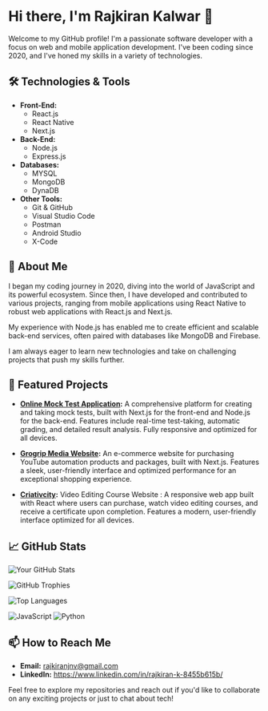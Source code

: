 # Hi there, I'm Rajkiran Kalwar 👋

Welcome to my GitHub profile! I'm a passionate software developer with a focus on web and mobile application development. I've been coding since 2020, and I've honed my skills in a variety of technologies. 

## 🛠️ Technologies & Tools

- **Front-End:** 
  - React.js
  - React Native
  - Next.js
- **Back-End:**
  - Node.js
  - Express.js
- **Databases:**
  - MYSQL
  - MongoDB
  - DynaDB
- **Other Tools:**
  - Git & GitHub
  - Visual Studio Code
  - Postman
  - Android Studio
  - X-Code

## 🚀 About Me

I began my coding journey in 2020, diving into the world of JavaScript and its powerful ecosystem. Since then, I have developed and contributed to various projects, ranging from mobile applications using React Native to robust web applications with React.js and Next.js.

My experience with Node.js has enabled me to create efficient and scalable back-end services, often paired with databases like MongoDB and Firebase.

I am always eager to learn new technologies and take on challenging projects that push my skills further.

## 🌟 Featured Projects

- **[Online Mock Test Application](https://github.com/raj-bhai/mock-test):** A comprehensive platform for creating and taking mock tests, built with Next.js for the front-end and Node.js for the back-end. Features include real-time test-taking, automatic grading, and detailed result analysis. Fully responsive and optimized for all devices.
  
- **[Grogrip Media Website](https://github.com/raj-bhai/grogrip):** An e-commerce website for purchasing YouTube automation products and packages, built with Next.js. Features a sleek, user-friendly interface and optimized performance for an exceptional shopping experience.
  
- **[Criativcity](https://github.com/raj-bhai/criativicity):** Video Editing Course Website : A responsive web app built with React where users can purchase, watch video editing courses, and receive a certificate upon completion. Features a modern, user-friendly interface optimized for all devices.

## 📈 GitHub Stats

![Your GitHub Stats](https://github-readme-stats.vercel.app/api?username=raj-bhai&show_icons=true&theme=radical)

![GitHub Trophies](https://github-profile-trophy.vercel.app/?username=raj-bhai&theme=radical)

![Top Languages](https://github-readme-stats.vercel.app/api/top-langs/?username=raj-bhai&layout=compact&theme=radical)

![JavaScript](https://img.shields.io/badge/-JavaScript-black?style=flat-square&logo=javascript)
![Python](https://img.shields.io/badge/-Python-black?style=flat-square&logo=python)


## 📫 How to Reach Me

- **Email:** rajkiranjnv@gmail.com
- **LinkedIn:** https://www.linkedin.com/in/rajkiran-k-8455b615b/

Feel free to explore my repositories and reach out if you'd like to collaborate on any exciting projects or just to chat about tech!

